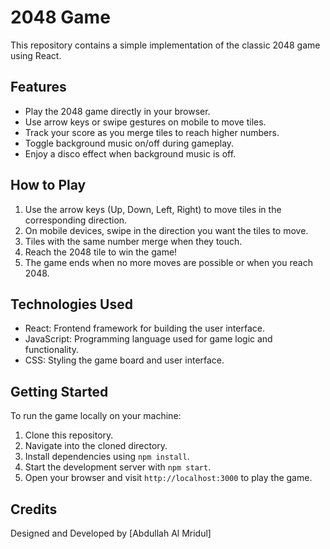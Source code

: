 # 2048 Game

This repository contains a simple implementation of the classic 2048 game using React.

## Features

- Play the 2048 game directly in your browser.
- Use arrow keys or swipe gestures on mobile to move tiles.
- Track your score as you merge tiles to reach higher numbers.
- Toggle background music on/off during gameplay.
- Enjoy a disco effect when background music is off.

## How to Play

1. Use the arrow keys (Up, Down, Left, Right) to move tiles in the corresponding direction.
2. On mobile devices, swipe in the direction you want the tiles to move.
3. Tiles with the same number merge when they touch.
4. Reach the 2048 tile to win the game!
5. The game ends when no more moves are possible or when you reach 2048.

## Technologies Used

- React: Frontend framework for building the user interface.
- JavaScript: Programming language used for game logic and functionality.
- CSS: Styling the game board and user interface.

## Getting Started

To run the game locally on your machine:

1. Clone this repository.
2. Navigate into the cloned directory.
3. Install dependencies using `npm install`.
4. Start the development server with `npm start`.
5. Open your browser and visit `http://localhost:3000` to play the game.

## Credits

Designed and Developed by [Abdullah Al Mridul]
